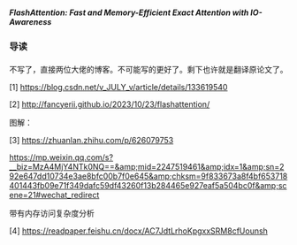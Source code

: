 ##### FlashAttention: Fast and Memory-Efficient Exact Attention with IO-Awareness 

### 导读

#### 

不写了，直接两位大佬的博客。不可能写的更好了。剩下也许就是翻译原论文了。

[1] https://blog.csdn.net/v_JULY_v/article/details/133619540

[2] http://fancyerii.github.io/2023/10/23/flashattention/



图解：

[3] https://zhuanlan.zhihu.com/p/626079753

https://mp.weixin.qq.com/s?__biz=MzA4MjY4NTk0NQ==&amp;mid=2247519461&amp;idx=1&amp;sn=292e647dd10734e3ae8bfc00b7f0e645&amp;chksm=9f833673a8f4bf653718401443fb09e71f349dafc59df43260f13b284465e927eaf5a504bc0f&amp;scene=21#wechat_redirect

带有内存访问复杂度分析

[4] https://readpaper.feishu.cn/docx/AC7JdtLrhoKpgxxSRM8cfUounsh



















